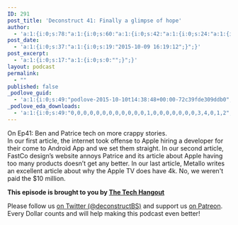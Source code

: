 ```yaml
---
ID: 291
post_title: 'Deconstruct 41: Finally a glimpse of hope'
author:
  - 'a:1:{i:0;s:78:"a:1:{i:0;s:60:"a:1:{i:0;s:42:"a:1:{i:0;s:24:"a:1:{i:0;s:7:"patrice";}";}";}";}";}'
post_date:
  - 'a:1:{i:0;s:37:"a:1:{i:0;s:19:"2015-10-09 16:19:12";}";}'
post_excerpt:
  - 'a:1:{i:0;s:17:"a:1:{i:0;s:0:"";}";}'
layout: podcast
permalink:
  - ""
published: false
_podlove_guid:
  - 'a:1:{i:0;s:49:"podlove-2015-10-10t14:38:48+00:00-72c39fde309ddb0";}'
_podlove_eda_downloads:
  - 'a:1:{i:0;s:49:"0,0,0,0,0,0,0,0,0,0,0,0,1,0,0,0,0,0,0,0,3,4,0,1,2";}'
---
```


<p>On Ep41: Ben and Patrice tech on more crappy stories.  <br />
In our first article, the internet took offense to Apple hiring a developer for their come to Android App and we set them straight.  In our second article, FastCo design’s website annoys Patrice and its article about Apple having too many products doesn’t get any better.  In our last article, Metallo writes an excellent article about why the Apple TV does have 4k.  No, we weren't paid the $10 million.</p>
<p><strong>This episode is brought to you by <a href="http://thetechhangout.com">The Tech Hangout</a></strong>
</p>
<p>Please follow us <a href="http://twitter.com/deconstructBS">on Twitter (@deconstructBS)</a> and support us <a href="http://patreon.com/deconstruct">on Patreon</a>. Every Dollar counts and will help making this podcast even better!
</p>
